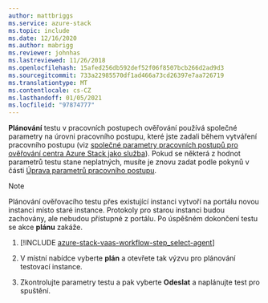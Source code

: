 ```yaml
---
author: mattbriggs
ms.service: azure-stack
ms.topic: include
ms.date: 12/16/2020
ms.author: mabrigg
ms.reviewer: johnhas
ms.lastreviewed: 11/26/2018
ms.openlocfilehash: 15afed256db592def52f06f8507bcb266d2ad9d3
ms.sourcegitcommit: 733a22985570df1ad466a73cd26397e7aa726719
ms.translationtype: MT
ms.contentlocale: cs-CZ
ms.lasthandoff: 01/05/2021
ms.locfileid: "97874777"
---
```

**Plánování** testu v pracovních postupech ověřování používá společné parametry na úrovni pracovního postupu, které jste zadali během vytváření pracovního postupu (viz [společné parametry pracovních postupů pro ověřování centra Azure Stack jako služba](../azure-stack-vaas-parameters.md)). Pokud se některá z hodnot parametrů testu stane neplatných, musíte je znovu zadat podle pokynů v části [Úprava parametrů pracovního postupu](../azure-stack-vaas-monitor-test.md#change-workflow-parameters).

> [!NOTE]
> Plánování ověřovacího testu přes existující instanci vytvoří na portálu novou instanci místo staré instance. Protokoly pro starou instanci budou zachovány, ale nebudou přístupné z portálu. Po úspěšném dokončení testu se akce **plánu** zakáže.

1. [!INCLUDE [azure-stack-vaas-workflow-step_select-agent](azure-stack-vaas-workflow-step_select-agent.md)]

1. V místní nabídce vyberte **plán** a otevřete tak výzvu pro plánování testovací instance.

1. Zkontrolujte parametry testu a pak vyberte **Odeslat** a naplánujte test pro spuštění.